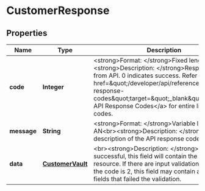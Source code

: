
# CustomerResponse

## Properties
Name | Type | Description | Notes
------------ | ------------- | ------------- | -------------
**code** | **Integer** | &lt;strong&gt;Format: &lt;/strong&gt;Fixed length, 1 N&lt;br&gt;&lt;strong&gt;Description: &lt;/strong&gt;Response code from API. 0 indicates success. Refer to &lt;a href&#x3D;\&quot;/developer/api/reference#api-response-codes\&quot;target&#x3D;\&quot;_blank\&quot;&gt;Platform API Response Codes&lt;/a&gt; for entire list of return codes. |  [optional]
**message** | **String** | &lt;strong&gt;Format: &lt;/strong&gt;Variable length AN&lt;br&gt;&lt;strong&gt;Description: &lt;/strong&gt;A short description of the API response code. |  [optional]
**data** | [**CustomerVault**](CustomerVault.md) | &lt;br&gt;&lt;strong&gt;Description: &lt;/strong&gt;If request is successful, this field will contain the response resource. If there are input validation errors i.e, the code is 2, this field may contain a list of fields that failed the validation. |  [optional]




